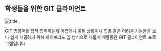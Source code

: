 ## 학생들을 위한 GIT 클라이언트
![title](http://oi61.tinypic.com/2ic4q3q.jpg "WeaverNest") 

GIT 명령어를 집적 입력하는게 어렵거나 충돌 상황이나 합병 같은 어려운 기능들을 보다 쉽게 제공하기 위해 
하이브리드 앱 방식으로 새롭게 개발중인 GIT 클라이언트 프로그램입니다.
